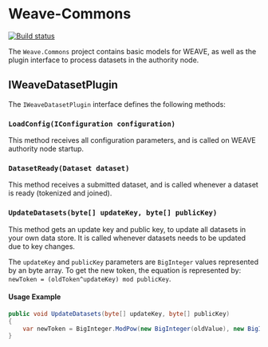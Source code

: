 ﻿# Weave-Commons

[![Build status](https://ci.appveyor.com/api/projects/status/p87ij8921enurk50/branch/master?svg=true)](https://ci.appveyor.com/project/bazzilic/weave-commons/branch/master)

The `Weave.Commons` project contains basic models for WEAVE, as well as the plugin interface to process datasets in the authority node.

## IWeaveDatasetPlugin

The `IWeaveDatasetPlugin` interface defines the following methods:

### `LoadConfig(IConfiguration configuration)`

This method receives all configuration parameters, and is called on WEAVE authority node startup.

### `DatasetReady(Dataset dataset)`

This method receives a submitted dataset, and is called whenever a dataset is ready (tokenized and joined).

### `UpdateDatasets(byte[] updateKey, byte[] publicKey)`

This method gets an update key and public key, to update all datasets in your own data store. It is called whenever datasets needs to be updated due to key changes.

The `updateKey` and `publicKey` parameters are `BigInteger` values represented by an byte array. To get the new token, the equation is represented by: `newToken = (oldToken^updateKey) mod publicKey`.

#### Usage Example

```csharp
public void UpdateDatasets(byte[] updateKey, byte[] publicKey)
{
    var newToken = BigInteger.ModPow(new BigInteger(oldValue), new BigInteger(SecretKey), new BigInteger(PublicKey));
}
```
